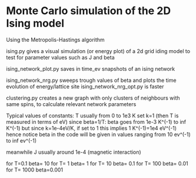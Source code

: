 # Monte Carlo simulation of the 2D Ising model

Using the Metropolis-Hastings algorithm

ising.py gives a visual simulation (or energy plot) of a 2d grid iding model to test for parameter values such as J and beta

ising_network_plot.py saves in time_ev snapshots of an ising network

ising_network_nrg.py sweeps trough values of beta and plots the time evolution of energy/lattice site
ising_network_nrg_opt.py is faster

clustering.py creates a new graph with only clusters of neighbours with same spins, to calculate relevant network parameters

Typical values of constants:
T usually from 0 to 1e3 K
set k=1 (then T is measured in terms of eV)
since beta=1/T: beta goes from 1e-3 K^(-1) to inf K^(-1)
but since k=1e-4eV/K, if set to 1 this implies 1 K^(-1)=1e4 eV^(-1)
hence notice beta in the code will be given in values ranging from 10 ev^(-1) to inf ev^(-1)

meanwhile J usually around 1e-4 (magnetic interaction)

for T=0.1    beta=    10
for T=  1    beta=    1
for T=  10   beta=  0.1
for T=  100  beta= 0.01
for T=  1000 beta=0.001